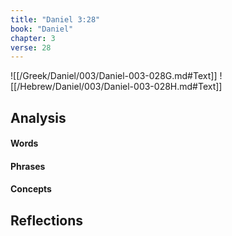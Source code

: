```yaml
---
title: "Daniel 3:28"
book: "Daniel"
chapter: 3
verse: 28
---
```

![[/Greek/Daniel/003/Daniel-003-028G.md#Text]]
![[/Hebrew/Daniel/003/Daniel-003-028H.md#Text]]

## Analysis

#### Words

#### Phrases

#### Concepts

## Reflections

